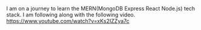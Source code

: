 I am on a journey to learn the MERN(MongoDB Express React Node.js) tech stack. 
I am following along with the following video.
https://www.youtube.com/watch?v=xKs2IZZya7c